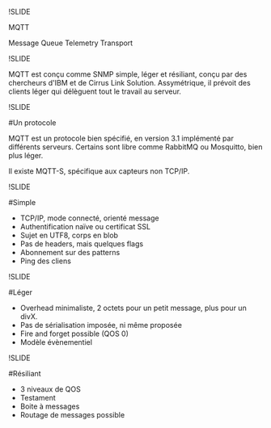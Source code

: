 !SLIDE

MQTT

Message Queue Telemetry Transport

!SLIDE

MQTT est conçu comme SNMP simple, léger et résiliant, conçu par des chercheurs d'IBM et de Cirrus Link Solution. Assymétrique, il prévoit des clients léger qui délèguent tout le travail au serveur.

!SLIDE

#Un protocole

MQTT est un protocole bien spécifié, en version 3.1 implémenté par différents serveurs.
Certains sont libre comme RabbitMQ ou Mosquitto, bien plus léger.

Il existe MQTT-S, spécifique aux capteurs non TCP/IP.

!SLIDE

#Simple

* TCP/IP, mode connecté, orienté message
* Authentification naïve ou certificat SSL
* Sujet en UTF8, corps en blob
* Pas de headers, mais quelques flags
* Abonnement sur des patterns
* Ping des cliens

!SLIDE

#Léger

* Overhead minimaliste, 2 octets pour un petit message, plus pour un divX.
* Pas de sérialisation imposée, ni même proposée
* Fire and forget possible (QOS 0)
* Modèle évènementiel

!SLIDE

#Résiliant

* 3 niveaux de QOS
* Testament
* Boite à messages
* Routage de messages possible
